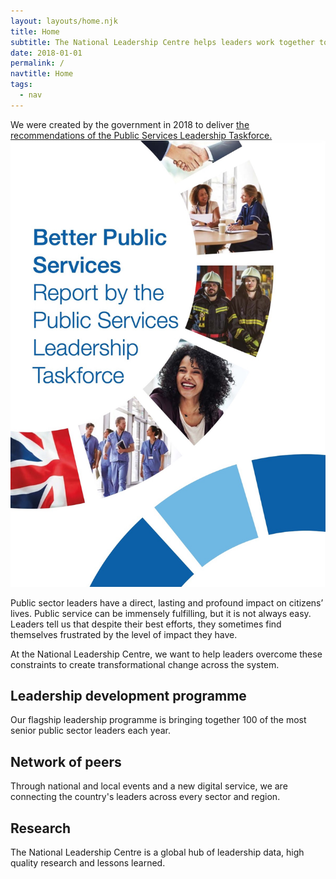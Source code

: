 ```yaml
---
layout: layouts/home.njk
title: Home
subtitle: The National Leadership Centre helps leaders work together to improve public services.
date: 2018-01-01
permalink: /
navtitle: Home
tags:
  - nav
---
```


<div class="taskforce-report">
We were created by the government in 2018 to deliver <a href="https://www.gov.uk/government/publications/national-leadership-centre" target="_blank"> the recommendations of the Public Services Leadership Taskforce.</a>
  <a href="https://www.gov.uk/government/publications/national-leadership-centre" class="taskforce-report__image" target="_blank">
    <img src="/static/img/taskforce-report.jpg" alt="Taskforce report" />
  </a>
</div>

Public sector leaders have a direct, lasting and profound impact on citizens’ lives. Public service can be immensely fulfilling, but it is not always easy. Leaders tell us that despite their best efforts, they sometimes find themselves frustrated by the level of impact they have.

At the National Leadership Centre, we want to help leaders overcome these constraints to create transformational change across the system.

## Leadership development programme
Our flagship leadership programme is bringing together 100 of the most senior public sector leaders each year.

## Network of peers
Through national and local events and a new digital service, we are connecting the country's leaders across every sector and region. 

## Research 
The National Leadership Centre is a global hub of leadership data, high quality research and lessons learned.
